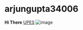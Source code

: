 # arjungupta34006
**Hi There** 
[UPES](https://www.upes.ac.in)
![image](https://github.com/user-attachments/assets/9f0e3110-a0f1-49e8-b42d-4168e19c43e4)







